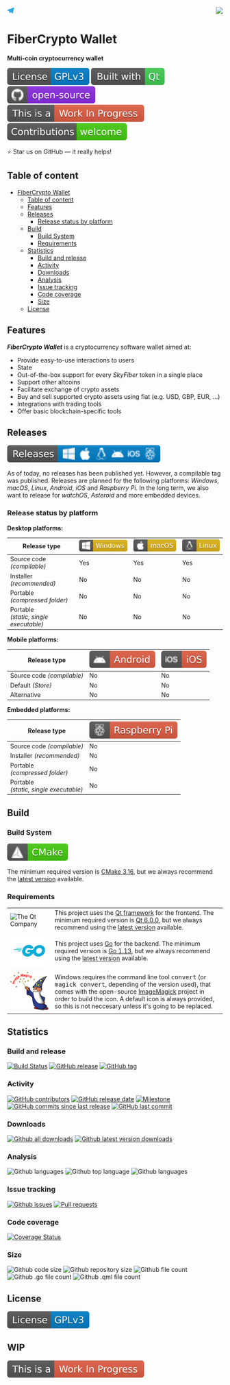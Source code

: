 <img href="https://t.me/fibercrypto" src="resources/images/icons/github-related/telegram.svg" height=16 title="Follow us on Telegram">
<img src="resources/images/icons/appIcon/appIcon.png" height=64 align="right">

# FiberCrypto Wallet

**Multi-coin cryptocurrency wallet**

[![License: GPL v3](resources/images/icons/github-related/license-gplv3.svg)](LICENSE.GPLv3 "GPL v3")
[![Built with Qt](resources/images/icons/github-related/built-with-qt.svg)](https://qt.io "The Qt Company")
[![Open-source](resources/images/icons/github-related/open-source.svg)](https://github.com "Open-source")
[![WIP](resources/images/icons/github-related/wip.svg)](https://github.com/fibercrypto/fibercryptowallet/issues "WIP: Check issues")
[![Contributions welcome](resources/images/icons/github-related/contributions-welcome.svg)](CONTRIBUTING.md "Contributions are welcome")

:star: Star us on GitHub — it really helps!


## Table of content

- [FiberCrypto Wallet](#fibercrypto-wallet)
  - [Table of content](#table-of-content)
  - [Features](#features)
  - [Releases](#releases)
    - [Release status by platform](#release-status-by-platform)
  - [Build](#build)
    - [Build System](#build-system)
    - [Requirements](#requirements)
  - [Statistics](#statistics)
    - [Build and release](#build-and-release)
    - [Activity](#activity)
    - [Downloads](#downloads)
    - [Analysis](#analysis)
    - [Issue tracking](#issue-tracking)
    - [Code coverage](#code-coverage)
    - [Size](#size)
  - [License](#license)


## Features

***FiberCrypto Wallet*** is a cryptocurrency software wallet aimed at:

* Provide easy-to-use interactions to users
* State
* Out-of-the-box support for every *SkyFiber* token in a single place
* Support other altcoins
* Facilitate exchange of crypto assets
* Buy and sell supported crypto assets using fiat (e.g. USD, GBP, EUR, ...)
* Integrations with trading tools
* Offer basic blockchain-specific tools


## Releases

[![Releases](resources/images/icons/github-related/releases.svg)](https://GitHub.com/fibercrypto/fibercryptowallet/releases/ "Releases")

As of today, no releases has been published yet. However, a compilable tag was published. Releases are planned for the following platforms: *Windows*, *macOS*, *Linux*, *Android*, *iOS* and *Raspberry Pi*. In the long term, we also want to release for *watchOS*, *Asteroid* and more embedded devices.

### Release status by platform

**Desktop platforms:**

Release type | ![Win](resources/images/icons/github-related/windows.svg "Windows") | ![mac](resources/images/icons/github-related/macos.svg "macOS") | ![linux](resources/images/icons/github-related/linux.svg "Linux")
-------------------------------------------|--------------------|--------------------|--------------------
Source code *(compilable)*                 | Yes                | Yes                | Yes
Installer *(recommended)*                  | No                 | No                 | No
Portable<br> *(compressed folder)*         | No                 | No                 | No
Portable<br> *(static, single executable)* | No                 | No                 | No

**Mobile platforms:**

Release type | ![droid](resources/images/icons/github-related/android.svg "Android") | ![ios](resources/images/icons/github-related/ios.svg "iOS")
-------------------------------------------|--------------------|--------------------
Source code *(compilable)*                 | No                 | No
Default *(Store)*                          | No                 | No
Alternative                                | No                 | No

**Embedded platforms:**

Release type | ![raspi](resources/images/icons/github-related/raspberry-pi.svg "Raspberry Pi")
-------------------------------------------|--------------------
Source code *(compilable)*                 | No
Installer *(recommended)*                  | No
Portable<br> *(compressed folder)*         | No
Portable<br> *(static, single executable)* | No

## Build


### Build System

[![CMake](resources/images/icons/github-related/cmake.svg)](https://cmake.org/ "CMake")

The minimum required version is [CMake 3.16](https://cmake.org/files/v3.16/ "Download CMake 3.16"), but we always recommend the [latest version](https://cmake.org/download/ "Download CMake") available.


### Requirements

<table>
     <tr><td style="width:90px"><img href="https://qt.io/" src="resources/images/icons/qt_logo_green_rgb.svg" title="The Qt Company"></td><td>This project uses the <a href="https://www.qt.io/" title="The Qt Company">Qt framework</a> for the frontend. The minimum required version is <a href="https://download.qt.io/archive/qt/6.0/6.0.0/" title="Download Qt 6.0.0">Qt 6.0.0</a>, but we always recommend using the <a href="https://download.qt.io/archive/qt/" title="Download latest version">latest version</a> available.</td></tr>
     <tr><td style="width:90px"><img href="https://golang.org/" src="resources/images/icons/github-related/go.svg" title="The Go Programming Language"></td><td>This project uses <a href="https://golang.org/" title="The Go Programming Language">Go</a> for the backend. The minimum required version is <a href="https://blog.golang.org/go1.13/" title="Go 1.13 is released - The Go Blog">Go 1.13</a>, but we always recommend using the <a href="https://golang.org/dl/" title="Download latest version">latest version</a> available.</td></tr>
     <tr><td style="width:90px"><img href="https://imagemagick.org/" src="resources/images/icons/github-related/image-magick.svg" title="Image Magick"></td><td>Windows requires the command line tool <tt>convert</tt> (or <tt>magick convert</tt>, depending of the version used), that comes with the open-source <a href="https://imagemagick.org" title="Image Magick">ImageMagick</a> project in order to build the icon. A default icon is always provided, so this is not neccesary unless it's going to be replaced.</td></tr>
</table>


## Statistics

<!-- TODO: Add localization status -->
<!-- TODO: Add social networks status -->
<!-- TODO: Add funding status -->

### Build and release
[![Build Status](https://img.shields.io/travis/fibercrypto/fibercryptowallet/develop)](https://travis-ci.org/fibercrypto/fibercryptowallet "Build status")
[![GitHub release](https://img.shields.io/github/release/fibercrypto/fibercryptowallet.svg)](https://GitHub.com/fibercrypto/fibercryptowallet/releases/ "Releases")
[![GitHub tag](https://img.shields.io/github/tag/fibercrypto/fibercryptowallet.svg)](https://GitHub.com/fibercrypto/fibercryptowallet/tags/ "Tags")

### Activity
[![GitHub contributors](https://img.shields.io/github/contributors/fibercrypto/fibercryptowallet.svg)](https://GitHub.com/fibercrypto/fibercryptowallet/commit/ "Contributors")
[![GitHub release date](https://img.shields.io/github/release-date/fibercrypto/fibercryptowallet.svg)](https://GitHub.com/fibercrypto/fibercryptowallet/releases/ "Release date")
[![Milestone](https://img.shields.io/github/milestones/progress/fibercrypto/fibercryptowallet/2.svg)](https://github.com/fibercrypto/fibercryptowallet/milestones/2 "Progress of next release")
[![GitHub commits since last release](https://img.shields.io/github/commits-since/fibercrypto/fibercryptowallet/latest/develop.svg)](https://GitHub.com/fibercrypto/fibercryptowallet/commit/ "Commits since last release")
[![GitHub last commit](https://img.shields.io/github/last-commit/fibercrypto/fibercryptowallet.svg)](https://GitHub.com/fibercrypto/fibercryptowallet/commit/ "Last commit")

### Downloads
[![Github all downloads](https://img.shields.io/github/downloads/fibercrypto/fibercryptowallet/total.svg)](https://GitHub.com/fibercrypto/fibercryptowallet/releases/ "All downloads")
[![Github latest version downloads](https://img.shields.io/github/downloads/fibercrypto/fibercryptowallet/latest/total.svg)](https://GitHub.com/fibercrypto/fibercryptowallet/releases/ "Latest version downloads")

### Analysis
![Github languages](https://img.shields.io/github/languages/count/fibercrypto/fibercryptowallet.svg "Languages count")
![Github top language](https://img.shields.io/github/languages/top/fibercrypto/fibercryptowallet.svg "Top language")
![Github languages](https://img.shields.io/scrutinizer/quality/g/fibercrypto/fibercryptowallet/develop.svg "Top language")

### Issue tracking
[![Github issues](https://img.shields.io/github/issues-raw/fibercrypto/fibercryptowallet.svg)](https://githib.com/fibercrypto/fibercryptowallet/issues "Open issues")
[![Pull requests](https://img.shields.io/github/issues-pr-raw/fibercrypto/fibercryptowallet.svg)](https://githib.com/fibercrypto/fibercryptowallet/pr "Open pull requests")

### Code coverage
[![Coverage Status](https://img.shields.io/coveralls/github/fibercrypto/FiberCryptoWallet/develop)](https://coveralls.io/github/fibercrypto/FiberCryptoWallet?branch=develop "Coverage status")

### Size
![Github code size](https://img.shields.io/github/languages/code-size/fibercrypto/fibercryptowallet.svg "Code size")
![Github repository size](https://img.shields.io/github/repo-size/fibercrypto/fibercryptowallet.svg "Repository size")
![Github file count](https://img.shields.io/github/directory-file-count/fibercrypto/fibercryptowallet.svg "File count")
![Github .go file count](https://img.shields.io/github/directory-file-count/fibercrypto/fibercryptowallet/*.svg?color=blue&extension=go&label=.go%20files.svg ".go file count")
![Github .qml file count](https://img.shields.io/github/directory-file-count/fibercrypto/fibercryptowallet/*.svg?color=blue&extension=qml&label=.qml%20files ".qml file count")


## License
[![License: GPL v3](resources/images/icons/github-related/license-gplv3.svg)](LICENSE.GPLv3 "GPL v3")

<h2>
WIP
</h2>

![WIP](resources/images/icons/github-related/wip.svg "WIP")